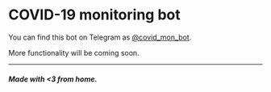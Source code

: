 # COVID-19 monitoring bot

You can find this bot on Telegram as [@covid_mon_bot](https://t.me/covid_mon_bot).

More functionality will be coming soon.

----
##### Made with <3 from home.